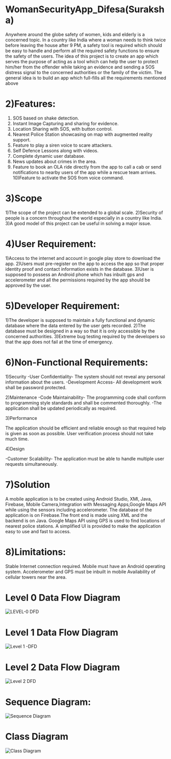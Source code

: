 # WomanSecurityApp_Difesa(Suraksha)
Anywhere around the globe safety of women, kids and elderly is a concerned topic. In a country like India where a woman needs to think twice before leaving the house after 9 PM, a safety tool is required which should be easy to handle and perform all the required safety functions to ensure the safety of the users. The idea of this project is to create an app which serves the purpose of acting as a tool which can help the user to protect him/her from the offender while taking an evidence and sending a SOS distress signal to the concerned authorities or the family of the victim. The general idea is to build an app which full-fills all the requirements mentioned above

# 2)Features:
1) SOS based on shake detection.
2) Instant Image Capturing and sharing for evidence.
3) Location Sharing with SOS, with button control.
4) Nearest Police Station showcasing on map with augmented reality
support.
5) Feature to play a siren voice to scare attackers.
6) Self Defence Lessons along with videos.
7) Complete dynamic user database.
8) News updates about crimes in the area.
9) Feature to book an OLA ride directly from the app to call a cab or
send notifications to nearby users of the app while a rescue team
arrives.
10)Feature to activate the SOS from voice command.

# 3)Scope 
1)The scope of the project can be extended to a global scale. 
2)Security of people is a concern throughout the world especially in a country like India. 
3)A good model of this project can be useful in solving a major issue.

# 4)User Requirement: 
1)Access to the internet and account in google play store to download the app. 
2)Users must pre-register on the app to access the app so that proper identity proof and contact information exists in the database. 
3)User is supposed to possess an Android phone which has inbuilt gps and accelerometer and all the permissions required by the app should be approved by the user. 

# 5)Developer Requirement: 
1)The developer is supposed to maintain a fully functional and dynamic database where the data entered by the user gets recorded. 
2)The database must be designed in a way so that it is only accessible by the concerned authorities. 
3)Extreme bug testing required by the developers so that the app does not fail at the time of emergency.

# 6)Non-Functional Requirements:

1)Security 
-User Confidentiality- The system should not reveal any personal information about the users.
-Development Access- All development work shall be password protected.

2)Maintenance 
-Code Maintainability- The programming code shall conform to programming style standards and shall be commented thoroughly. 
-The application shall be updated periodically as required.

3)Performance

The application should be efficient and reliable enough so that required help is given as soon as possible.
User verification process should not take much time.

4)Design 

-Customer Scalability- The application must be able to handle multiple user requests simultaneously.

# 7)Solution 

A mobile application is to be created using Android Studio, XMl, Java, Firebase, Mobile Camera,Integration with Messaging Apps,Google Maps API while using the sensors including accelerometer. The database of the application is on Firebase.The front end is made using XML and the backend is on Java. Google Maps API using GPS is used to find locations of nearest police stations. A simplified UI is provided to make the application easy to use and fast to access.

# 8)Limitations:

Stable Internet connection required.
Mobile must have an Android operating system.
Accelerometer and GPS must be inbuilt in mobile
Availability of cellular towers near the area.

# Level 0 Data Flow Diagram

![LEVEL-0 DFD](https://user-images.githubusercontent.com/54720964/133940764-08e80122-00de-489a-8558-d8620511050d.png)

# Level 1 Data Flow Diagram

![Level 1 -DFD](https://user-images.githubusercontent.com/54720964/133940806-1c76fc72-fce2-43dc-ab2c-f6f6be0a96d1.png)

# Level 2 Data Flow Diagram

![Level 2 DFD](https://user-images.githubusercontent.com/54720964/133941001-fd2f7c59-d0a4-4739-8926-8915d9b9c61e.png)

# Sequence Diagram:

![Sequence Diagram](https://user-images.githubusercontent.com/54720964/133941004-df2e46ca-0251-4ed2-bf32-0b9b17ac1245.png)

# Class Diagram

![Class Diagram](https://user-images.githubusercontent.com/54720964/133941006-5683a62e-3dde-4d66-88ba-ea4b27ee4eb4.png)

